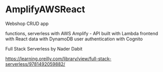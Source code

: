 # AmplifyAWSReact

Webshop CRUD app

functions, serverless with AWS Amplify -
API built with Lambda
frontend with React 
data with DynamoDB 
user authentication with Cognito


Full Stack Serverless
by Nader Dabit

https://learning.oreilly.com/library/view/full-stack-serverless/9781492059882/


